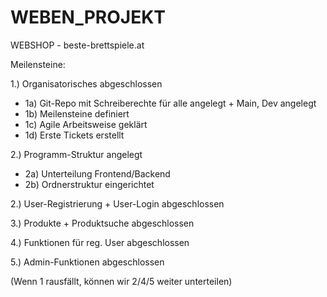 # WEBEN_PROJEKT
WEBSHOP - beste-brettspiele.at


Meilensteine:

1.) Organisatorisches abgeschlossen
  - 1a) Git-Repo mit Schreiberechte für alle angelegt + Main, Dev angelegt
  - 1b) Meilensteine definiert
  - 1c) Agile Arbeitsweise geklärt
  - 1d) Erste Tickets erstellt

2.) Programm-Struktur angelegt
  - 2a) Unterteilung Frontend/Backend
  - 2b) Ordnerstruktur eingerichtet

2.) User-Registrierung + User-Login abgeschlossen

3.) Produkte + Produktsuche abgeschlossen

4.) Funktionen für reg. User abgeschlossen

5.) Admin-Funktionen abgeschlossen

(Wenn 1 rausfällt, können wir 2/4/5 weiter unterteilen)
